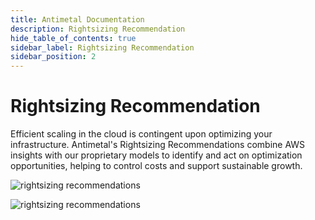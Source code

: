 ```yaml
---
title: Antimetal Documentation
description: Rightsizing Recommendation
hide_table_of_contents: true
sidebar_label: Rightsizing Recommendation
sidebar_position: 2
---
```


# Rightsizing Recommendation

Efficient scaling in the cloud is contingent upon optimizing your infrastructure. Antimetal's Rightsizing Recommendations combine AWS insights with our proprietary models to identify and act on optimization opportunities, helping to control costs and support sustainable growth.

![rightsizing recommendations](/img/screenshots/rightsizing.png "rightsizing recommendations")

![rightsizing recommendations](/img/screenshots/rightsizing.png "rightsizing recommendations")